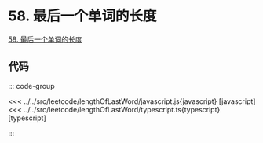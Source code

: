 # 58. 最后一个单词的长度

[58. 最后一个单词的长度](https://leetcode.cn/problems/length-of-last-word/description/)

## 代码

::: code-group

<<< ../../src/leetcode/lengthOfLastWord/javascript.js{javascript} [javascript]
<<< ../../src/leetcode/lengthOfLastWord/typescript.ts{typescript} [typescript]

:::
